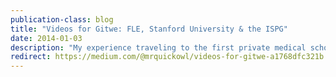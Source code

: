 ```yaml
---
publication-class: blog
title: "Videos for Gitwe: FLE, Stanford University & the ISPG"
date: 2014-01-03
description: "My experience traveling to the first private medical school Rwanda, to build and install an extended version of KA Lite, a Python-based web server for learning via Khan Academy videos and exercises."
redirect: https://medium.com/@mrquickowl/videos-for-gitwe-a1768dfc321b
---
```


